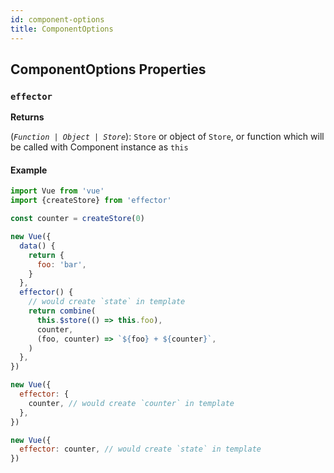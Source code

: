 ```yaml
---
id: component-options
title: ComponentOptions
---
```


## ComponentOptions Properties

### `effector`

**Returns**

(_`Function | Object | Store`_): `Store` or object of `Store`, or function which will be called with Component instance as `this`

#### Example

```js
import Vue from 'vue'
import {createStore} from 'effector'

const counter = createStore(0)

new Vue({
  data() {
    return {
      foo: 'bar',
    }
  },
  effector() {
    // would create `state` in template
    return combine(
      this.$store(() => this.foo),
      counter,
      (foo, counter) => `${foo} + ${counter}`,
    )
  },
})
```

```js
new Vue({
  effector: {
    counter, // would create `counter` in template
  },
})
```

```js
new Vue({
  effector: counter, // would create `state` in template
})
```
